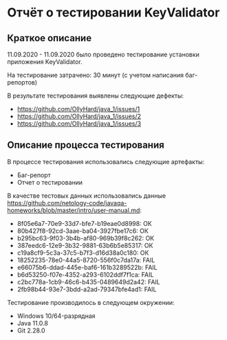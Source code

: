 # Отчёт о тестировании KeyValidator

## Краткое описание

11.09.2020  - 11.09.2020  было проведено тестирование установки приложения KeyValidator.

На тестирование затрачено: 30 минут (с учетом написания баг-репортов)

В результате тестирования выявлены следующие дефекты:
* https://github.com/OllyHard/java_1/issues/1
* https://github.com/OllyHard/java_1/issues/2
* https://github.com/OllyHard/java_1/issues/3

## Описание процесса тестирования

В процессе тестирования использовались следующие артефакты:
* Баг-репорт
* Отчет о тестировании

В качестве тестовых данных использовались данные https://github.com/netology-code/javaqa-homeworks/blob/master/intro/user-manual.md:

* 8f05e6a7-70e9-33d7-bfe7-b19eae0d8998: ОК
* 80b427f8-92cd-3aae-ba04-3927fbe17c6: ОК
* b295bc63-9f03-3b4b-af80-969b39f8c262: ОК
* 387eedc6-12e9-3b32-9881-63b6b5e85317: ОК
* c19a8cf9-5c3a-37c5-b7f3-d16d38a0c180: ОК
* 18252235-78e0-44a5-8720-556f0c7da17a: FAIL
* e66075b6-ddad-445e-baf6-161b3289522b: FAIL
* b6d53250-f07e-4352-a293-6102ddf7f1ca: FAIL
* c2bc778a-1cb9-46c6-b435-0489649d2a42: FAIL
* 2fb98b44-93e7-3bdd-a2ad-79347bfe4ad1: FAIL

Тестирование производилось в следующем окружении:
* Windows 10/64-разрядная
* Java 11.0.8
* Git 2.28.0
